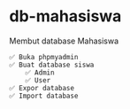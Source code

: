 # db-mahasiswa
Membut database Mahasiswa

    ✅ Buka phpmyadmin
    ✅ Buat database siswa
        ✅ Admin
        ✅ User
    ✅ Expor database
    ✅ Import database